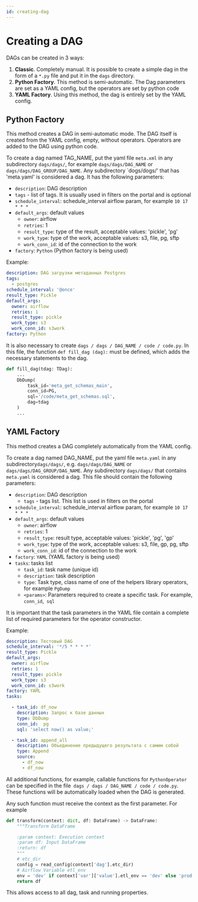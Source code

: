 ```yaml
---
id: creating-dag
---
```


# Creating a DAG

DAGs can be created in 3 ways:
1. **Classic**. Completely manual. It is possible to create a simple dag in the form of a `*.py` file and put it in the `dags` directory.
2. **Python Factory**. This method is semi-automatic. The Dag parameters are set as a YAML config, but the operators are set by python code
3. **YAML Factory**. Using this method, the dag is entirely set by the YAML config.

## Python Factory

This method creates a DAG in semi-automatic mode. The DAG itself is created from the YAML config, empty, without operators.
Operators are added to the DAG using python code.

To create a dag named TAG_NAME, put the yaml file `meta.xml` in any subdirectory `dags/dags/`, for example `dags/dags/DAG_NAME` or `dags/dags/DAG_GROUP/DAG_NAME`.
Any subdirectory `dogs/dogs/' that has 'meta.yaml' is considered a dag.
It has the following parameters:
- `description`: DAG description
- `tags` - list of tags. It is usually used in filters on the portal and is optional
- `schedule_interval`: schedule_interval airflow param, for example `10 17 * * *`
- `default_args`: default values
  - `owner`: airflow
  - `retries`: 1
  - `result_type`: type of the result, acceptable values: 'pickle', 'pg'
  - `work_type`: type of the work, acceptable values: s3, file, pg, sftp
  - `work_conn_id`: id of the connection to the work
- `factory`: `Python` (Python factory is being used)

Example:
```yaml
description: DAG загрузки метаданных Postgres
tags:
  - postgres
schedule_interval: '@once'
result_type: Pickle
default_args:
  owner: airflow
  retries: 1
  result_type: pickle
  work_type: s3
  work_conn_id: s3work
factory: Python
```

It is also necessary to create `dags / dags / DAG_NAME / code / code.py`.
In this file, the function `def fill_dag (dag):` must be defined, which adds the necessary statements to the dag.

```python
def fill_dag(tdag: TDag):
    ...
    DbDump(
        task_id='meta_get_schemas_main',
        conn_id=PG,
        sql='/code/meta_get_schemas.sql',
        dag=tdag
    )
    ...
```

## YAML Factory

This method creates a DAG completely automatically from the YAML config.

To create a dag named DAG_NAME, put the yaml file `meta.yaml` in any subdirectory` dags/dags/ `, e.g. `dags/dags/DAG_NAME` or` dags/dags/DAG_GROUP/DAG_NAME`.
Any subdirectory `dags/dags/` that contains `meta.yaml` is considered a dag.
This file should contain the following parameters:
- `description`: DAG description
  - `tags` - tags list. This list is used in filters on the portal
- `schedule_interval`: schedule_interval airflow param, for example `10 17 * * *`
- `default_args`: default values
  - `owner`: airflow
  - `retries`: 1
  - `result_type`: result type, acceptable values: 'pickle', 'pg', 'gp'
  - `work_type`: type of the work, acceptable values: s3, file, gp, pg, sftp
  - `work_conn_id`: id of the connection to the work
- `factory`: `YAML` (YAML factory is being used)
- `tasks`: tasks list
    - `task_id`: task name (unique id)
    - `description`: task description
    - `type`: Task type, class name of one of the helpers library operators, for example `PgDump`
    - `<params>`: Parameters required to create a specific task. For example, `conn_id`,` sql`

It is important that the task parameters in the YAML file contain a complete list of required parameters for the operator constructor.

Example:
```yaml
description: Тестовый DAG
schedule_interval: '*/5 * * * *'
result_type: Pickle
default_args:
  owner: airflow
  retries: 1
  result_type: pickle
  work_type: s3
  work_conn_id: s3work
factory: YAML
tasks:

  - task_id: df_now
    description: Запрос к базе данных
    type: DbDump
    conn_id:  pg
    sql: 'select now() as value;'

  - task_id: append_all
    description: Объединение предыдущего результата с самим собой
    type: Append
    source:
      - df_now
      - df_now
```

All additional functions, for example, callable functions for `PythonOperator` can be specified in the file` dags / dags / DAG_NAME / code / code.py`.
These functions will be automatically loaded when the DAG is generated.

Any such function must receive the context as the first parameter. For example

```python
def transform(context: dict, df: DataFrame) -> DataFrame:
    """Transform DataFrame

    :param context: Execution context
    :param df: Input DataFrame
    :return: df
    """
    # etc_dir
    config = read_config(context['dag'].etc_dir)
    # Airflow Variable etl_env
    env = 'dev' if context['var']['value'].etl_env == 'dev' else 'prod'
    return df
```
This allows access to all dag, task and running properties.
